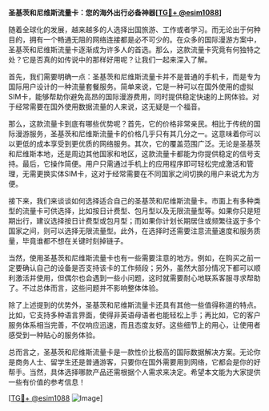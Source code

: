 **圣基茨和尼维斯流量卡：您的海外出行必备神器[[TG💪+ @esim1088](https://t.me/s/esim1088)]**

随着全球化的发展，越来越多的人选择出国旅游、工作或者学习。而无论出于何种目的，拥有一个畅通无阻的网络连接都是必不可少的。在众多的国际漫游方案中，圣基茨和尼维斯流量卡逐渐成为许多人的首选。那么，这款流量卡究竟有何独特之处？它是否真的如传说中的那样好用呢？让我们一起来深入了解。

首先，我们需要明确一点：圣基茨和尼维斯流量卡并不是普通的手机卡，而是专为国际用户设计的一种流量套餐服务。简单来说，它是一种可以在国外使用的虚拟SIM卡，能够帮助你避免高昂的国际漫游费用，同时提供稳定快速的上网体验。对于经常需要在国外使用数据流量的人来说，这无疑是一个福音。

那么，这款流量卡到底有哪些优势呢？首先，它的价格非常亲民。相比于传统的国际漫游服务，圣基茨和尼维斯流量卡的价格几乎只有其几分之一。这意味着你可以以更低的成本享受到更优质的网络服务。其次，它的覆盖范围广泛。无论是圣基茨和尼维斯本地，还是周边其他国家和地区，这款流量卡都能为你提供稳定的信号支持。最后，它操作简便。用户只需通过手机上的应用程序即可轻松完成激活和管理，无需更换实体SIM卡，这对于经常需要在不同国家之间切换的用户来说尤为方便。

接下来，我们来谈谈如何选择适合自己的圣基茨和尼维斯流量卡。市面上有多种类型的流量卡可供选择，比如按日计费型、包月型以及无限流量型等。如果你只是短期出行，建议选择按日计费型或包月型；而如果你计划长期居住或频繁往返于多个国家之间，则可以选择无限流量型。此外，在选择时还需要注意流量速度和服务质量，毕竟谁都不想在关键时刻掉链子。

当然，使用圣基茨和尼维斯流量卡也有一些需要注意的地方。例如，在购买之前一定要确认自己的设备是否支持该卡的工作频段；另外，虽然大部分情况下都可以顺利激活并使用，但偶尔也会遇到一些小问题，这时就需要耐心地联系客服寻求帮助了。不过总体而言，这些问题并不影响整体体验。

除了上述提到的优势外，圣基茨和尼维斯流量卡还具有其他一些值得称道的特点。比如，它支持多种语言界面，使得非英语母语者也能轻松上手；再比如，它的客户服务体系相当完善，不仅响应迅速，而且态度友好。这些细节上的用心，让使用者感受到一种贴心的服务体验。

总而言之，圣基茨和尼维斯流量卡是一款性价比极高的国际数据解决方案。无论你是商务人士、留学生还是普通游客，只要你在国外需要用到网络，它都会是你的好帮手。当然，具体选择哪款产品还需根据个人需求来决定。希望本文能为大家提供一些有价值的参考信息！

[[TG💪+ @esim1088](https://t.me/s/esim1088) ![Image](https://i.postimg.cc/4NQfJmqS/Snipaste-2025-05-13-00-14-12.png)]